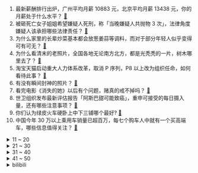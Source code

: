 1. 最新薪酬排行出炉，广州平均月薪 10883 元，北京平均月薪 13438 元，你的月薪处于什么水平？ [:link:](https://www.zhihu.com/question/611878141)
2. 被砸死亡女子姐姐希望嫌疑人死刑，称「当晚嫌疑人共抛物 3 次」，法律角度嫌疑人该承担哪些法律责任？ [:link:](https://www.zhihu.com/question/611931483)
3. 为什么家里的长辈炒菜基本都会放葱姜蒜等调料，而对于部分年轻人似乎变得可有可无？ [:link:](https://www.zhihu.com/question/605464337)
4. 为什么看清末的老照片，全国各地无论南方北方，都是光秃秃的一片，树木哪里去了？ [:link:](https://www.zhihu.com/question/63942060)
5. 淘宝天猫启动重大人力体系改革，取消 P 序列，P8 以上改为组织任命，如何看待此事？ [:link:](https://www.zhihu.com/question/611910170)
6. 有没有瞬间封神的照片？ [:link:](https://www.zhihu.com/question/611743044)
7. 看完电影《消失的她》以后有个问题，赌真的戒不掉吗？ [:link:](https://www.zhihu.com/question/611260933)
8. 世卫组织发布最新评估报告「阿斯巴甜可能致癌」，重申可接受的每日摄入量，还有哪些注意事项？ [:link:](https://www.zhihu.com/question/612040757)
9. 你们认为绿皮火车硬卧上中下三铺哪个最好? [:link:](https://www.zhihu.com/question/607913332)
10. 中国今年 30 万以上乘用车销量已超百万，每七个购车人中就有一个买高端车，哪些信息值得关注？ [:link:](https://www.zhihu.com/question/611898023)
<details>
<summary>11 ~ 20</summary>

11. 德国政府通过首个所谓「全面中国战略」，我使馆对此表明立场，该战略诉求是什么？哪些信息值得关注？ [:link:](https://www.zhihu.com/question/611973175)
12. 国际数学奥赛中国队总分五连冠，六名中国队成员全员摘金，如何评价此次比赛，本赛事难度如何？ [:link:](https://www.zhihu.com/question/611861098)
13. 无锡女童母亲被指「诈捐百万」，当事人称「从未募捐」，目前警方正在核查，真实情况如何，哪些信息值得关注？ [:link:](https://www.zhihu.com/question/611867894)
14. 如何评价《一人之下》漫画 631（674）话？ [:link:](https://www.zhihu.com/question/612017679)
15. 中纪委通报成都怡心广场移栽玉米苗「形式主义」事件，多名相关责任人受到处理，如何看待此事？ [:link:](https://www.zhihu.com/question/611684708)
16. 石家庄举办「摇滚之城」音乐演出季，将不定期安排摇滚乐手乘公交，打造中国「摇滚之城」，如何看待这一举措？ [:link:](https://www.zhihu.com/question/611915568)
17. 女子买 69 平公寓 37 平是公摊，售楼部回应称符合国家规定，这一作法合理合法吗？对此如何评价？ [:link:](https://www.zhihu.com/question/611990578)
18. 如何评价2023年上半年中国汽车销量？ [:link:](https://www.zhihu.com/question/611481085)
19. 论语里面，微生高向邻居借醋，孔子为什么批评他不正直？ [:link:](https://www.zhihu.com/question/611725733)
20. 中国科学家发现液氮温区镍氧化物超导体，这将对解决高温超导机理难题发挥什么作用？ [:link:](https://www.zhihu.com/question/611874208)
</details>
<details>
<summary>21 ~ 30</summary>

21. 喜欢户外跑，但是最近老是碰到下雨天，该如何解决？ [:link:](https://www.zhihu.com/question/610042264)
22. 为什么微软做手机不成功？ [:link:](https://www.zhihu.com/question/589837109)
23. 哪些蔬菜可以当水果吃？ [:link:](https://www.zhihu.com/question/608466405)
24. 网传昆明一地「强制婚检」，民政局回应「县妇幼要求配合动员确保婚检率」，真实情况如何？ [:link:](https://www.zhihu.com/question/611878985)
25. 亚足联官方开启亚洲杯历史最佳阵容评选：孙兴慜领衔，范志毅、郑智、邵佳一入围，你认为谁有资格入选呢？ [:link:](https://www.zhihu.com/question/611725620)
26. 商务部等 16 部门发布方案称「鼓励高校毕业生创办家政企业」，如何看待本方案，对就业会有哪些作用？ [:link:](https://www.zhihu.com/question/611916209)
27. 2023 LPL 夏季赛 OMG 2:1 击败 EDG，如何评价这场比赛？ [:link:](https://www.zhihu.com/question/611953136)
28. 网友称三亚一免税城女士手表比市面贵一半，官方称「已退货退款」，如何看待此事？ [:link:](https://www.zhihu.com/question/611342533)
29. 外交部回应「中国围绕台湾岛举行军事演习是否在向北约传递信号」，哪些信息值得关注？ [:link:](https://www.zhihu.com/question/611908097)
30. 工科教育被指纸上谈兵，「苦学四年企业没法用」成为尴尬现实，我国的工科教育发展如何，可从哪些方面完善？ [:link:](https://www.zhihu.com/question/611861799)
</details>
<details>
<summary>31 ~ 40</summary>

31. 《长安三万里》评分上涨至 8.2，知乎推荐度 83%，票房破 3 亿，如何评价这一成绩？ [:link:](https://www.zhihu.com/question/611296005)
32. 泽连斯基抱怨「入约」无实际进展，峰会上拒绝与北约秘书长握手，英国防大臣提醒他应心怀感激，如何看待此事？ [:link:](https://www.zhihu.com/question/611856980)
33. 网传广汽三菱发全员信宣布「公司于6月份正式进入临时停产阶段」，并公布员工安置方案，哪些信息值得关注？ [:link:](https://www.zhihu.com/question/611879770)
34. 电竞还是投资风口吗？未来有哪些值得关注的方向？ [:link:](https://www.zhihu.com/question/611889722)
35. 7 月 13 日美元指数时隔 14 个月跌破 100 整数关口，将如何影响市场？哪些信息值得关注？ [:link:](https://www.zhihu.com/question/612001572)
36. 报告显示大学毕业生就业重心继续下沉，「回到县城」成为新选择，为什么大城市正在对高校毕业生失去吸引力？ [:link:](https://www.zhihu.com/question/611892826)
37. 为什么游戏化学习没有成为主流？ [:link:](https://www.zhihu.com/question/606736049)
38. 如何评价 2023 年苹果返校季活动，怎么买最划算？ [:link:](https://www.zhihu.com/question/611873078)
39. 你是因为宠物长相可爱所以才爱它的吗? [:link:](https://www.zhihu.com/question/609085095)
40. 什么道理让你受益终生? [:link:](https://www.zhihu.com/question/604851213)
</details>
<details>
<summary>41 ~ 50</summary>

41. 跑步时用沙袋绑腿有哪些作用？ [:link:](https://www.zhihu.com/question/609793857)
42. 骑自行车真的能全身运动吗？ [:link:](https://www.zhihu.com/question/606256681)
43. 你是什么时候对奢侈品失去兴趣的？ [:link:](https://www.zhihu.com/question/364507344)
44. 《原神》晶蝶诱捕仪，每7天使用300矿石换取15只晶蝶，如何看待这种设计？ [:link:](https://www.zhihu.com/question/611614013)
45. ChatGPT 对手 Claude2 发布新版本，代码、GRE 成绩超越 GPT-4，使用体验如何？ [:link:](https://www.zhihu.com/question/612039506)
46. 我国超低轨通遥一体卫星星座正式启动建设，有何重要意义？ [:link:](https://www.zhihu.com/question/611879918)
47. 马斯克宣布人工智能公司 xAI 正式成立，旨在「了解宇宙的真实本质」，对人工智能领域发展有哪些影响？ [:link:](https://www.zhihu.com/question/611850086)
48. 如何看待户外运动真人秀《出发！趣野吧》，有给到你哪些不一样的亮点？ [:link:](https://www.zhihu.com/question/611767846)
49. 王者里面为什么不出个可以打五个位置的英雄？ [:link:](https://www.zhihu.com/question/611308128)
50. 这算是男朋友提供了情绪价值吗，还是我要求太多了？ [:link:](https://www.zhihu.com/question/610790036)
</details><details>
<summary>bilibili</summary>

</details>